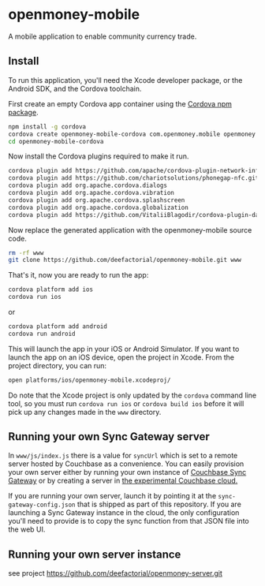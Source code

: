 # openmoney-mobile

A mobile application to enable community currency trade.

## Install

To run this application, you'll need the Xcode developer package, or the Android SDK, and the Cordova toolchain.

First create an empty Cordova app container using the [Cordova npm package](https://npmjs.org/package/cordova).


```sh
npm install -g cordova
cordova create openmoney-mobile-cordova com.openmoney.mobile openmoney
cd openmoney-mobile-cordova
```

Now install the Cordova plugins required to make it run.

```sh
cordova plugin add https://github.com/apache/cordova-plugin-network-information.git
cordova plugin add https://github.com/chariotsolutions/phonegap-nfc.git
cordova plugin add org.apache.cordova.dialogs
cordova plugin add org.apache.cordova.vibration
cordova plugin add org.apache.cordova.splashscreen
cordova plugin add org.apache.cordova.globalization
cordova plugin add https://github.com/VitaliiBlagodir/cordova-plugin-datepicker.git
```

Now replace the generated application with the openmoney-mobile source code.

```sh
rm -rf www
git clone https://github.com/deefactorial/openmoney-mobile.git www
```

That's it, now you are ready to run the app:

```sh
cordova platform add ios
cordova run ios
```

or

```sh
cordova platform add android
cordova run android
```

This will launch the app in your iOS or Android Simulator. If you want to launch the app on an iOS device, open the project in Xcode. From the project directory, you can run:

```sh
open platforms/ios/openmoney-mobile.xcodeproj/
```

Do note that the Xcode project is only updated by the `cordova` command line tool, so you must run `cordova run ios` or `cordova build ios` before it will pick up any changes made in the `www` directory.

## Running your own Sync Gateway server

In `www/js/index.js` there is a value for `syncUrl` which is set to a remote server hosted by Couchbase as a convenience. You can easily provision your own server either by running your own instance of [Couchbase Sync Gateway](https://github.com/couchbase/sync_gateway) or by creating a server in [the experimental Couchbase cloud.](http://console.couchbasecloud.com/)

If you are running your own server, launch it by pointing it at the `sync-gateway-config.json` that is shipped as part of this repository. If you are launching a Sync Gateway instance in the cloud, the only configuration you'll need to provide is to copy the sync function from that JSON file into the web UI.

## Running your own server instance

see project
https://github.com/deefactorial/openmoney-server.git

